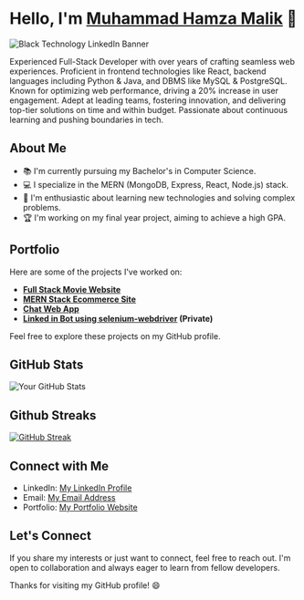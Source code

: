 # Hello, I'm [Muhammad Hamza Malik](https://github.com/hamzadevlpr) 👋


![Black Technology LinkedIn Banner](https://github.com/hamzadevlpr/hamzaxoxo/assets/99534215/1eec26a1-a00e-45a9-8795-981ef4cd4569)


Experienced Full-Stack Developer with over  years of crafting seamless web experiences. Proficient in frontend technologies like React, backend languages including Python & Java, and DBMS like MySQL & PostgreSQL. Known for optimizing web performance, driving a 20% increase in user engagement. Adept at leading teams, fostering innovation, and delivering top-tier solutions on time and within budget. Passionate about continuous learning and pushing boundaries in tech.

## About Me

- 📚 I'm currently pursuing my Bachelor's in Computer Science.
- 💻 I specialize in the MERN (MongoDB, Express, React, Node.js) stack.
- 🌟 I'm enthusiastic about learning new technologies and solving complex problems.
- 🏆 I'm working on my final year project, aiming to achieve a high GPA.

## Portfolio

Here are some of the projects I've worked on:

- **[Full Stack Movie Website](https://full-stack-movies.vercel.app/)**
- **[MERN Stack Ecommerce Site](https://mern-commerce.vercel.app/)**
- **[Chat Web App](https://chat-app-mern-stack-ten.vercel.app/)**
- **[Linked in Bot using selenium-webdriver](https://github.com/hamzaxoxo/linkedin_bot) (Private)**
  
Feel free to explore these projects on my GitHub profile.

## GitHub Stats

![Your GitHub Stats](https://github-readme-stats.vercel.app/api?username=hamzaxoxo&show_icons=true&theme=dark)

## Github Streaks

[![GitHub Streak](https://streak-stats.demolab.com?user=hamzaxoxo&mode=weekly)](https://git.io/streak-stats)

## Connect with Me

- LinkedIn: [My LinkedIn Profile](https://www.linkedin.com/in/hamzaxoxo/)
- Email: [My Email Address](dev.hamzamalik@gmail.com)
- Portfolio: [My Portfolio Website](https://my-prettyfolio.vercel.app/)

## Let's Connect

If you share my interests or just want to connect, feel free to reach out. I'm open to collaboration and always eager to learn from fellow developers.

Thanks for visiting my GitHub profile! 😄
